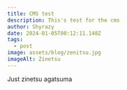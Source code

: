 ```yaml
---
title: CMS test
description: This's test for the cms
author: Shyrazy
date: 2024-01-05T00:12:11.148Z
tags:
  - post
image: assets/blog/zenitsu.jpg
imageAlt: Zinetsu
---
```

Just zinetsu agatsuma